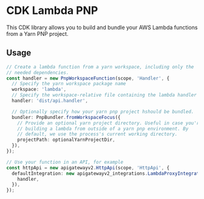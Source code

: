 # CDK Lambda PNP

This CDK library allows you to build and bundle your AWS Lambda functions from a Yarn PNP project.

## Usage
<!-- <macro exec="lit-snip ./test/integ.lit.ts"> -->
```ts
// Create a lambda function from a yarn workspace, including only the
// needed dependencies.
const handler = new PnpWorkspaceFunction(scope, 'Handler', {
  // Specify the yarn workspace package name
  workspace: 'lambda',
  // Specify the workspace-relative file containing the lambda handler
  handler: 'dist/api.handler',

  // Optionally specify how your yarn pnp project hshould be bundled.
  bundler: PnpBundler.fromWorkspaceFocus({
    // Provide an optional yarn project directory. Useful in case you're
    // building a lambda from outside of a yarn pnp environment. By
    // default, we use the process's current working directory.
    projectPath: optionalYarnProjectDir,
  }),
});

// Use your function in an API, for example
const httpApi = new apigatewayv2.HttpApi(scope, 'HttpApi', {
  defaultIntegration: new apigatewayv2_integrations.LambdaProxyIntegration({
    handler,
  }),
});
```
<!-- </macro> -->
